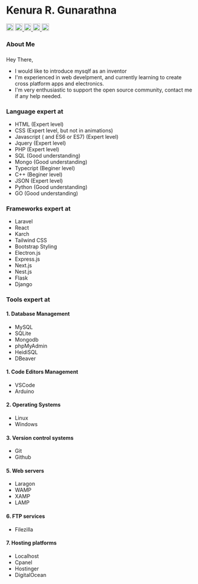 # Kenura R. Gunarathna

<span>
<img src="https://komarev.com/ghpvc/?username=kenura-r-gunarathna&style=flat-square&color=blue" height="20" alt="profile views"/>
</span>
<a href="mailto:kenuragunarathna@gmail.com" target="_blank">
<img src="https://img.shields.io/static/v1?message=Gmail&logo=gmail&label=&color=D14836&logoColor=white&labelColor=&style=for-the-badge" height="20" alt="gmail logo" />
</a>
<a href="https://www.youtube.com/@KenuraTech" target="_blank">
<img src="https://img.shields.io/static/v1?message=Youtube&logo=youtube&label=&color=FF0000&logoColor=white&labelColor=&style=for-the-badge" height="20" alt="youtube logo" />
</a>
<a href="https://linkedin.com/in/kenura-r-gunarathna-8037a5244" target="_blank">
<img src="https://img.shields.io/static/v1?message=LinkedIn&logo=linkedin&label=&color=0077B5&logoColor=white&labelColor=&style=for-the-badge" height="20" alt="linkedin logo"  />
</a>
<a href="https://wa.me/94777190590?text=Hi%2C%20I%20like%20to%20contact%20you." target="_blank">
<img src="https://img.shields.io/static/v1?message=Whatsapp&logo=whatsapp&label=&color=25D366&logoColor=white&labelColor=&style=for-the-badge" height="20" alt="whatsapp logo"  />
</a>

### About Me

###

Hey There,

- I would like to introduce mysqlf as an inventor
- I'm experienced in web develpment, and currently learning to create cross platform apps and electronics.
- I'm very enthusiastic to support the open source community, contact me if any help needed.

### Language expert at

- HTML (Expert level)
- CSS (Expert level, but not in animations)
- Javascript ( and ES6 or ES7) (Expert level)
- Jquery (Expert level)
- PHP (Expert level)
- SQL (Good understanding)
- Mongo (Good understanding)
- Typecript (Beginer level)
- C++ (Beginer level)
- JSON (Expert level)
- Python (Good understanding)
- GO (Good understanding)

### Frameworks expert at

- Laravel
- React
- Karch
- Tailwind CSS
- Bootstrap Styling
- Electron.js
- Express.js
- Next.js
- Nest.js
- Flask
- Django

### Tools expert at

#### 1. Database Management

- MySQL
- SQLite
- Mongodb
- phpMyAdmin
- HeidiSQL
- DBeaver

#### 1. Code Editors Management

- VSCode
- Arduino

#### 2. Operating Systems

- Linux
- Windows

#### 3. Version control systems

- Git
- Github

#### 5. Web servers

- Laragon
- WAMP
- XAMP
- LAMP

#### 6. FTP services

- Filezilla

#### 7. Hosting platforms

- Localhost
- Cpanel
- Hostinger
- DigitalOcean
